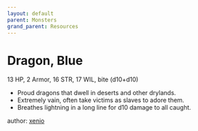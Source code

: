 ```yaml
---
layout: default
parent: Monsters
grand_parent: Resources
---
```

# Dragon, Blue
13 HP, 2 Armor, 16 STR, 17 WIL, bite (d10+d10)  
- Proud dragons that dwell in deserts and other drylands.  
- Extremely vain, often take victims as slaves to adore them.  
- Breathes lightning in a long line for d10 damage to all caught.  

author: [xenio](https://xenioinabottle.blogspot.com)
